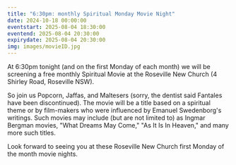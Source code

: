 ```yaml
---
title: "6:30pm: monthly Spiritual Monday Movie Night"
date: 2024-10-18 00:00:00
eventstart: 2025-08-04 18:30:00
eventend: 2025-08-04 20:30:00
expirydate: 2025-08-04 20:30:00
img: images/movieID.jpg
---
```


At 6:30pm tonight (and on the first Monday of each month) we will be screening a free monthly Spiritual Movie at the Roseville New Church (4 Shirley Road, Roseville NSW). 

So join us Popcorn, Jaffas, and Maltesers (sorry, the dentist said Fantales have been discontinued).
The movie will be a title based on a spiritual theme or by film-makers who were influenced by Emanuel Swedenborg's writings.
Such movies may include (but are not limited to) as Ingmar Bergman movies, "What Dreams May Come," "As It Is In Heaven," and many more such titles.

Look forward to seeing you at these Roseville New Church first Monday of the month movie nights.